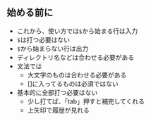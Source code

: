 ## 始める前に

* これから、使い方では`$`から始まる行は入力
* `$`は打つ必要はない
* `$`から始まらない行は出力
* ディレクトリ名などは合わせる必要がある
* 文法では
  * 大文字のものは合わせる必要がある
  * []に入ってるものは必須ではない
* 基本的に全部打つ必要はない
  * 少し打てば、「tab」押すと補完してくれる
  * 上矢印で履歴が見れる
